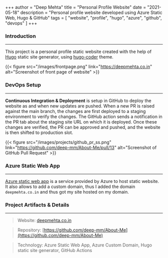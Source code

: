+++
author = "Deep Mehta"
title = "Personal Profile Website"
date = "2021-05-18"
description = "Personal profile website developed using Azure Static Web, Hugo & GitHub"
tags = [
    "website",
    "profile",
    "hugo",
    "azure",
    "github",
    "devops"
]
+++

### Introduction

---

This project is a personal profile static website created with the help of [Hugo](https://gohugo.io) static site generator, using [hugo-coder](https://themes.gohugo.io/hugo-coder/) theme.

{{< figure src="/images/frontpage.png" link="https://deepmehta.co.in" alt="Screenshot of front page of website" >}}

### DevOps Setup

---

**Continuous Integration & Deployment** is setup in GitHub to deploy the website as and when new updates are pushed. When a new PR is raised against the main branch, the changes are first deployed to a staging environment to verify the changes. The GitHub action sends a notification in the PR tab about the staging site URL on which it is deployed.
Once these changes are verified, the PR can be approved and pushed, and the website is then shifted to production slot.

{{< figure src="/images/projects/github_pr_ss.png" link="https://github.com/deep-mm/About-Me/pull/13" alt="Screenshot of GitHub Pull Request" >}}

### Azure Static Web App

---

[Azure static web app](https://azure.microsoft.com/en-in/services/app-service/static/) is a service provided by Azure to host static website. It also allows to add a custom domain, thus I added the domain `deepmehta.co.in` and thus got my site hosted on my domain.

### Project Artifacts & Details

---

> Website: [deepmehta.co.in](https://deepmehta.co.in)

> Repository: [https://github.com/deep-mm/About-Me](https://github.com/deep-mm/About-Me)

> Technology: Azure Static Web App, Azure Custom Domain, Hugo static site generator, GitHub Actions

